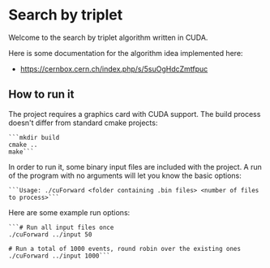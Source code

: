 Search by triplet
=================

Welcome to the search by triplet algorithm written in CUDA.

Here is some documentation for the algorithm idea implemented here:

* https://cernbox.cern.ch/index.php/s/5suOgHdcZmtfpuc

How to run it
-------------

The project requires a graphics card with CUDA support. The build process doesn't differ from standard cmake projects:

    ```mkdir build
    cmake ..
    make```

In order to run it, some binary input files are included with the project. A run of the program with no arguments will let you know the basic options:

    ```Usage: ./cuForward <folder containing .bin files> <number of files to process>```

Here are some example run options:

    ```# Run all input files once
    ./cuForward ../input 50

    # Run a total of 1000 events, round robin over the existing ones
    ./cuForward ../input 1000```
